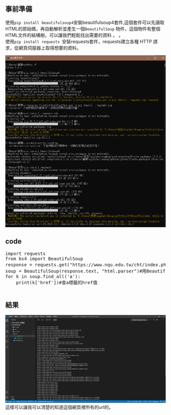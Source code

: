 ## 事前準備
使用```pip install beautifulsoup4```安裝beautifulsoup4套件,這個套件可以先讀取HTML的原始碼，再自動解析並產生一個```BeautifulSoup``` 物件，這個物件有整個HTML文件的結構樹，可以讓我們輕鬆找出需要的資料 。   。   
使用```pip install requests ```安裝requests套件，requests建立各種 HTTP 請求，從網頁伺服器上取得想要的資料。    

![](PythonPip.png)

## code 
<pre>import requests
from bs4 import BeautifulSoup
response = requests.get("https://www.nqu.edu.tw/cht/index.php?") #把此頁面的HTML GET下來
soup = BeautifulSoup(response.text, "html.parser")#用Beautifulsoup4轉為HTML的parser
for k in soup.find_all('a'):
    print(k['href'])#查a標籤的href值
   </pre>

## 結果
![](prin.png)    
這樣可以讓我可以清楚的知道這個網頁裡所有的url的。
 
